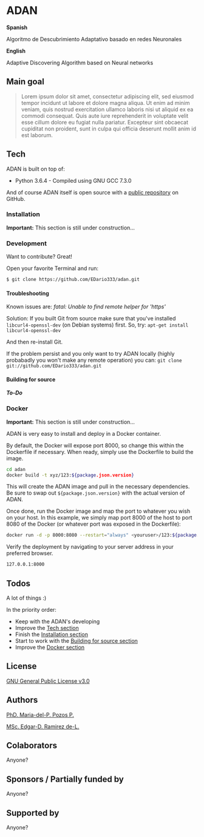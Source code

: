 # ADAN

**Spanish**

Algoritmo de Descubrimiento Adaptativo basado en redes Neuronales

**English**

Adaptive Discovering Algorithm based on Neural networks

## Main goal

> Lorem ipsum dolor sit amet, consectetur adipiscing elit, sed eiusmod tempor incidunt ut labore et dolore magna aliqua. Ut enim ad minim veniam, quis nostrud exercitation ullamco laboris nisi ut aliquid ex ea commodi consequat. Quis aute iure reprehenderit in voluptate velit esse cillum dolore eu fugiat nulla pariatur. Excepteur sint obcaecat cupiditat non proident, sunt in culpa qui officia deserunt mollit anim id est laborum.

## Tech

ADAN is built on top of:

* Python 3.6.4 - Compiled using GNU GCC 7.3.0

And of course ADAN itself is open source with a [public repository] on GitHub.

### Installation

**Important:** This section is still under construction...

### Development

Want to contribute? Great!

Open your favorite Terminal and run:

```sh
$ git clone https://github.com/EDario333/adan.git
```
#### Troubleshooting
Known issues are:
_fatal: Unable to find remote helper for 'https'_

Solution: 
If you built Git from source make sure that you've installed `libcurl4-openssl-dev` (on Debian systems) first. So, try:
`apt-get install libcurl4-openssl-dev`

And then re-install Git.

If the problem persist and you only want to try ADAN locally (highly probabadly you won't make any remote operation) you can:
`git clone git://github.com/EDario333/adan.git`

#### Building for source
_**To-Do**_

### Docker
**Important:** This section is still under construction...

ADAN is very easy to install and deploy in a Docker container.

By default, the Docker will expose port 8000, so change this within the Dockerfile if necessary. When ready, simply use the Dockerfile to build the image.

```sh
cd adan
docker build -t xyz/123:${package.json.version}
```
This will create the ADAN image and pull in the necessary dependencies. Be sure to swap out `${package.json.version}` with the actual version of ADAN.

Once done, run the Docker image and map the port to whatever you wish on your host. In this example, we simply map port 8000 of the host to port 8080 of the Docker (or whatever port was exposed in the Dockerfile):

```sh
docker run -d -p 8000:8080 --restart="always" <youruser>/123:${package.json.version}
```

Verify the deployment by navigating to your server address in your preferred browser.

```sh
127.0.0.1:8000
```
## Todos

A lot of things :)

In the priority order:
 - Keep with the ADAN's developing
 - Improve the [Tech section](#tech)
 - Finish the [Installation section](#installation)
 - Start to work with the [Building for source section](#building-for-source)
 - Improve the [Docker section](#docker)

License
----
[GNU General Public License v3.0]

## Authors
[PhD. Maria-del-P. Pozos P.](http://dblp.org/pers/p/Parra:Maria_del_Pilar_Pozos)

[MSc. Edgar-D. Ramirez de-L.](https://github.com/edario333)

## Colaborators
Anyone?

## Sponsors / Partially funded by
Anyone?

## Supported by
Anyone?

[//]: # (These are reference links used in the body of this note and get stripped out when the markdown processor does its job. There is no need to format nicely because it shouldn't be seen. Thanks SO - http://stackoverflow.com/questions/4823468/store-comments-in-markdown-syntax)

[GNU General Public License v3.0]: https://www.gnu.org/licenses/gpl-3.0.en.html
[public repository]: https://github.com/EDario333/adan
